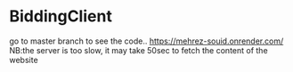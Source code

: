 # BiddingClient
go to master branch to see the code..
https://mehrez-souid.onrender.com/
NB:the server is too slow, it may take 50sec to fetch the content of the website
